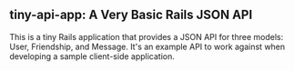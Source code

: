 ## tiny-api-app: A Very Basic Rails JSON API

This is a tiny Rails application that provides a JSON API for three
models: User, Friendship, and Message. It's an example API to work against
when developing a sample client-side application.

